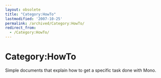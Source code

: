 ```yaml
---
layout: obsolete
title: "Category:HowTo"
lastmodified: '2007-10-25'
permalink: /archived/Category:HowTo/
redirect_from:
  - /Category:HowTo/
---
```


Category:HowTo
==============

Simple documents that explain how to get a specific task done with Mono.

